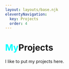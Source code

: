 ```yaml
---
layout: layouts/base.njk
eleventyNavigation:
  key: Projects
  order: 4
---
```

<h1><span style="color: cyan">My</span>Projects</h1>

I like to put my projects here.

<!-- {% image "./ashLogo.png", "Ashley's Logo" %} -->